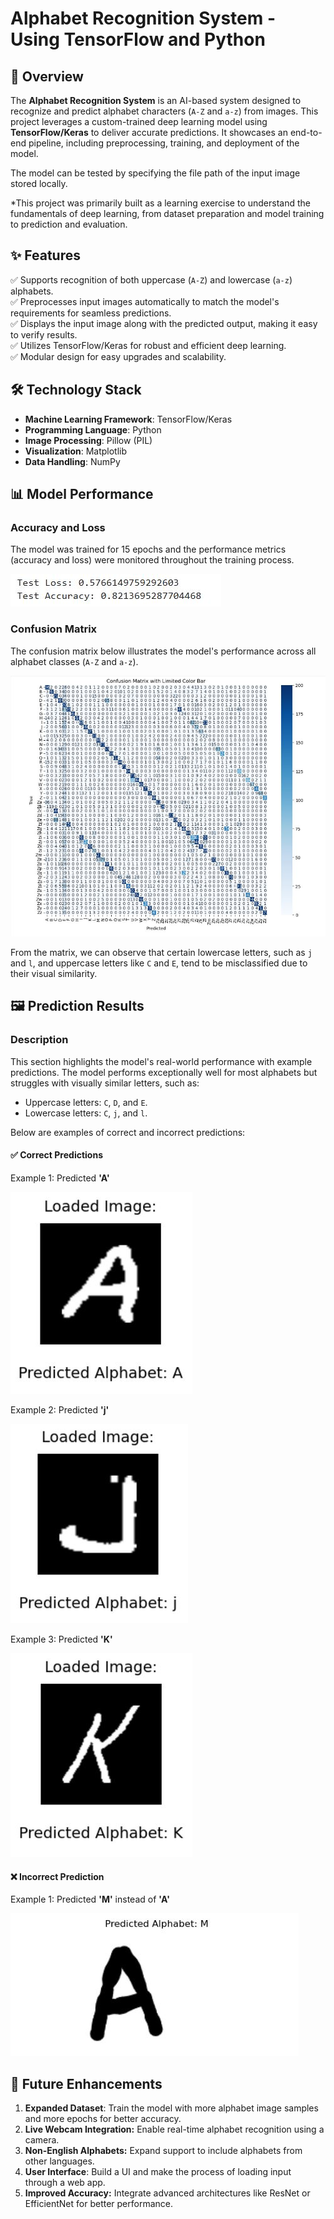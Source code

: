 # Alphabet Recognition System - Using TensorFlow and Python  

## 📖 Overview  
The **Alphabet Recognition System** is an AI-based system designed to recognize and predict alphabet characters (`A-Z` and `a-z`) from images. This project leverages a custom-trained deep learning model using **TensorFlow/Keras** to deliver accurate predictions. It showcases an end-to-end pipeline, including preprocessing, training, and deployment of the model. 

The model can be tested by specifying the file path of the input image stored locally.

*This project was primarily built as a learning exercise to understand the fundamentals of deep learning, from dataset preparation and model training to prediction and evaluation.

## ✨ Features  
✅ Supports recognition of both uppercase (`A-Z`) and lowercase (`a-z`) alphabets.  
✅ Preprocesses input images automatically to match the model's requirements for seamless predictions.  
✅ Displays the input image along with the predicted output, making it easy to verify results.  
✅ Utilizes TensorFlow/Keras for robust and efficient deep learning.  
✅ Modular design for easy upgrades and scalability.  

## 🛠️ Technology Stack  
- **Machine Learning Framework**: TensorFlow/Keras
- **Programming Language**: Python  
- **Image Processing**: Pillow (PIL)
- **Visualization**: Matplotlib  
- **Data Handling**: NumPy

## 📊 Model Performance  
### Accuracy and Loss  
The model was trained for 15 epochs and the performance metrics (accuracy and loss) were monitored throughout the training process.

![Test Accuracy and Loss](Images/test-acc-and-loss.JPG)

### Confusion Matrix  
The confusion matrix below illustrates the model's performance across all alphabet classes (`A-Z` and `a-z`).  

![Test Accuracy and Loss](Images/confusion-matrix.JPG)

From the matrix, we can observe that certain lowercase letters, such as `j` and `l`, and uppercase letters like `C` and `E`, tend to be misclassified due to their visual similarity.

## 🖼️ Prediction Results  
### Description  
This section highlights the model's real-world performance with example predictions. The model performs exceptionally well for most alphabets but struggles with visually similar letters, such as:  
- Uppercase letters: `C`, `D`, and `E`.  
- Lowercase letters: `C`, `j`, and `l`.  

Below are examples of correct and incorrect predictions: 

#### ✅ Correct Predictions
Example 1: Predicted **'A'**

![Predicted A accurately](Images/A.JPG)

Example 2: Predicted **'j'**

![Predicted j accurately](Images/j.JPG)

Example 3: Predicted **'K'**

![Predicted K accurately](Images/K.JPG)

#### ❌ Incorrect Prediction
Example 1: Predicted **'M'** instead of **'A'**

![Predicted M instead of A](Images/M.JPG)

## 🌟 Future Enhancements
1. **Expanded Dataset**: Train the model with more alphabet image samples and more epochs for better accuracy.
2. **Live Webcam Integration:** Enable real-time alphabet recognition using a camera.
3. **Non-English Alphabets:** Expand support to include alphabets from other languages.
4. **User Interface**: Build a UI and make the process of loading input through a web app.
5. **Improved Accuracy:** Integrate advanced architectures like ResNet or EfficientNet for better performance.
